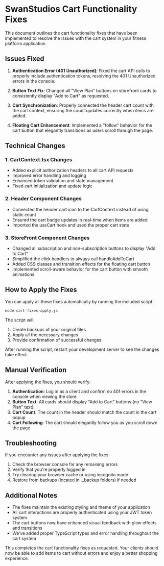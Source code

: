 # SwanStudios Cart Functionality Fixes

This document outlines the cart functionality fixes that have been implemented to resolve the issues with the cart system in your fitness platform application.

## Issues Fixed

1. **Authentication Error (401 Unauthorized)**: Fixed the cart API calls to properly include authentication tokens, resolving the 401 Unauthorized errors in the console.

2. **Button Text Fix**: Changed all "View Plan" buttons on storefront cards to consistently display "Add to Cart" as requested.

3. **Cart Synchronization**: Properly connected the header cart count with the cart context, ensuring the count updates correctly when items are added.

4. **Floating Cart Enhancement**: Implemented a "follow" behavior for the cart button that elegantly transitions as users scroll through the page.

## Technical Changes

### 1. CartContext.tsx Changes

- Added explicit authorization headers to all cart API requests
- Improved error handling and logging
- Enhanced token validation and state management
- Fixed cart initialization and update logic

### 2. Header Component Changes

- Connected the header cart icon to the CartContext instead of using static count
- Ensured the cart badge updates in real-time when items are added
- Imported the useCart hook and used the proper cart state

### 3. StoreFront Component Changes

- Changed all subscription and non-subscription buttons to display "Add to Cart"
- Simplified the click handlers to always call handleAddToCart
- Added CSS classes and transition effects for the floating cart button
- Implemented scroll-aware behavior for the cart button with smooth animations

## How to Apply the Fixes

You can apply all these fixes automatically by running the included script:

```bash
node cart-fixes-apply.js
```

The script will:
1. Create backups of your original files
2. Apply all the necessary changes
3. Provide confirmation of successful changes

After running the script, restart your development server to see the changes take effect.

## Manual Verification

After applying the fixes, you should verify:

1. **Authentication**: Log in as a client and confirm no 401 errors in the console when viewing the store
2. **Button Text**: All cards should display "Add to Cart" buttons (no "View Plan" text)
3. **Cart Count**: The count in the header should match the count in the cart popup
4. **Cart Following**: The cart should elegantly follow you as you scroll down the page

## Troubleshooting

If you encounter any issues after applying the fixes:

1. Check the browser console for any remaining errors
2. Verify that you're properly logged in
3. Try clearing your browser cache or using incognito mode
4. Restore from backups (located in ._backup folders) if needed

## Additional Notes

- The fixes maintain the existing styling and theme of your application
- All cart interactions are properly authenticated using your JWT token system
- The cart buttons now have enhanced visual feedback with glow effects and transitions
- We've added proper TypeScript types and error handling throughout the cart system

This completes the cart functionality fixes as requested. Your clients should now be able to add items to cart without errors and enjoy a better shopping experience.
